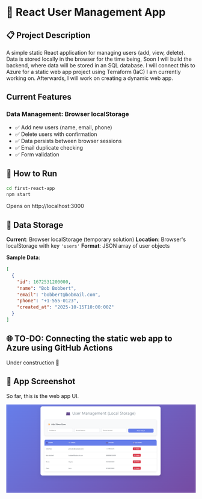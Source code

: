 # 🎯 React User Management App

## 📋 Project Description
A simple static React application for managing users (add, view, delete). Data is stored locally in the browser for the time being, Soon I will build the backend, where data will be stored in an SQL database. I will connect this to Azure for a static web app project using Terraform (IaC) I am currently working on. Afterwards, I will work on creating a dynamic web app. 

## Current Features

### **Data Management**: Browser localStorage
- ✅ Add new users (name, email, phone)
- ✅ Delete users with confirmation
- ✅ Data persists between browser sessions
- ✅ Email duplicate checking
- ✅ Form validation

## 🚀 How to Run

```bash
cd first-react-app
npm start
```

Opens on http://localhost:3000

## 💾 Data Storage

**Current**: Browser localStorage (temporary solution)
**Location**: Browser's localStorage with key `'users'`
**Format**: JSON array of user objects

**Sample Data**:
```json
[
  {
    "id": 1672531200000,
    "name": "Bob Bobbert",
    "email": "bobbert@bobmail.com", 
    "phone": "+1-555-0123",
    "created_at": "2025-10-15T10:00:00Z"
  }
]
```


## 🌐 TO-DO: Connecting the static web app to Azure using GitHub Actions 

Under construction 🚧

## 🎨 App Screenshot

So far, this is the web app UI. 

![Web App UI](images/web-app-screenshot.png)

